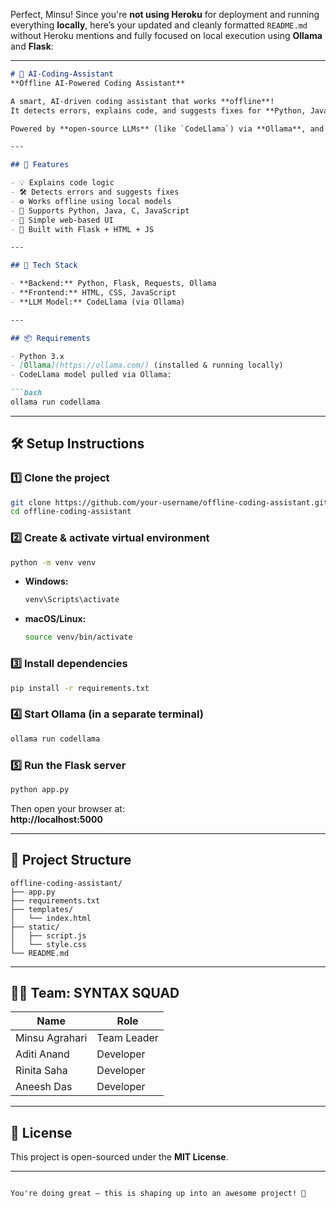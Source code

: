 Perfect, Minsu! Since you're **not using Heroku** for deployment and running everything **locally**, here’s your updated and cleanly formatted `README.md` without Heroku mentions and fully focused on local execution using **Ollama** and **Flask**:

---

```markdown
# 🧠 AI-Coding-Assistant  
**Offline AI-Powered Coding Assistant**

A smart, AI-driven coding assistant that works **offline**!  
It detects errors, explains code, and suggests fixes for **Python, Java, C, and JavaScript** — all without needing an internet connection.

Powered by **open-source LLMs** (like `CodeLlama`) via **Ollama**, and built using **Flask**.

---

## 🚀 Features

- 💡 Explains code logic
- 🛠 Detects errors and suggests fixes
- ⚙️ Works offline using local models
- 🐍 Supports Python, Java, C, JavaScript
- 🧪 Simple web-based UI
- 🔧 Built with Flask + HTML + JS

---

## 🧰 Tech Stack

- **Backend:** Python, Flask, Requests, Ollama
- **Frontend:** HTML, CSS, JavaScript
- **LLM Model:** CodeLlama (via Ollama)

---

## 📦 Requirements

- Python 3.x
- [Ollama](https://ollama.com/) (installed & running locally)
- CodeLlama model pulled via Ollama:

```bash
ollama run codellama
```

---

## 🛠 Setup Instructions

### 1️⃣ Clone the project

```bash
git clone https://github.com/your-username/offline-coding-assistant.git
cd offline-coding-assistant
```

### 2️⃣ Create & activate virtual environment

```bash
python -m venv venv
```

- **Windows:**
  ```bash
  venv\Scripts\activate
  ```
- **macOS/Linux:**
  ```bash
  source venv/bin/activate
  ```

### 3️⃣ Install dependencies

```bash
pip install -r requirements.txt
```

### 4️⃣ Start Ollama (in a separate terminal)

```bash
ollama run codellama
```

### 5️⃣ Run the Flask server

```bash
python app.py
```

Then open your browser at:  
**http://localhost:5000**

---

## 📁 Project Structure

```
offline-coding-assistant/
├── app.py
├── requirements.txt
├── templates/
│   └── index.html
├── static/
│   ├── script.js
│   └── style.css
└── README.md
```

---

## 👨‍💻 Team: SYNTAX SQUAD

| Name            | Role         |
|-----------------|--------------|
| Minsu Agrahari  | Team Leader  |
| Aditi Anand     | Developer    |
| Rinita Saha     | Developer    |
| Aneesh Das      | Developer    |

---

## 📢 License

This project is open-sourced under the **MIT License**.

---
```

You're doing great — this is shaping up into an awesome project! 🚀